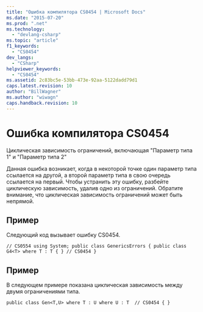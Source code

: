 ```yaml
---
title: "Ошибка компилятора CS0454 | Microsoft Docs"
ms.date: "2015-07-20"
ms.prod: ".net"
ms.technology: 
  - "devlang-csharp"
ms.topic: "article"
f1_keywords: 
  - "CS0454"
dev_langs: 
  - "CSharp"
helpviewer_keywords: 
  - "CS0454"
ms.assetid: 2c83bc5e-53bb-473e-92aa-5122dadd79d1
caps.latest.revision: 10
author: "BillWagner"
ms.author: "wiwagn"
caps.handback.revision: 10
---
```

# Ошибка компилятора CS0454
Циклическая зависимость ограничений, включающая "Параметр типа 1" и "Параметр типа 2"  
  
 Данная ошибка возникает, когда в некоторой точке один параметр типа ссылается на другой, а второй параметр типа в свою очередь ссылается на первый. Чтобы устранить эту ошибку, разбейте циклическую зависимость, удалив одно из ограничений. Обратите внимание, что циклическая зависимость ограничений может быть непрямой.  
  
## Пример  
 Следующий код вызывает ошибку CS0454.  
  
```  
// CS0554 using System; public class GenericsErrors { public class G4<T> where T : T { } // CS0454 }  
```  
  
## Пример  
 В следующем примере показана циклическая зависимость между двумя ограничениями типа.  
  
```  
public class Gen<T,U> where T : U where U : T  // CS0454 { }  
```
